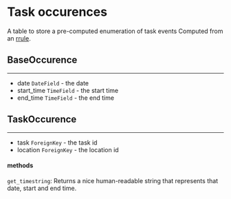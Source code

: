 # Task occurences
A table to store a pre-computed enumeration of task events
Computed from an [rrule](https://www.ietf.org/rfc/rfc2445.txt).

## BaseOccurence


---
  * date `DateField` - the date
  * start_time `TimeField` - the start time
  * end_time `TimeField` - the end time


## TaskOccurence


---
  * task `ForeignKey` - the task id
  * location `ForeignKey` - the location id


#### methods
`get_timestring`:  Returns a nice human-readable string that represents that date, start and end time.

